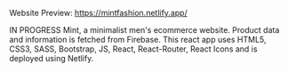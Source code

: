 Website Preview: https://mintfashion.netlify.app/

IN PROGRESS Mint, a minimalist men's ecommerce website. Product data and information is fetched from Firebase. This react app uses HTML5, CSS3, SASS, Bootstrap, JS, React, React-Router, React Icons and is deployed using Netlify.
